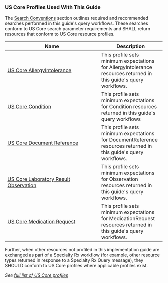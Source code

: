 ### US Core Profiles Used With This Guide

The [Search Conventions](searches.html) section outlines required and recommended searches performed in this guide's query workflows. These searches conform to US Core search parameter requirements and SHALL return resources that conform to US Core resource profiles.

<table class="grid" style="width:100%">
<colgroup>
  <col width="300">
  <col>
</colgroup>
<thead>
<tr>
<th>Name</th>
<th>Description</th>
</tr>
</thead>
<tbody>
<tr>
<td><a href="https://www.hl7.org/fhir/us/core/StructureDefinition-us-core-allergyintolerance.html">US Core AllergyIntolerance</a></td>
<td>This profile sets minimum expectations for AllergyIntolerance resources returned in this guide's query workflows.</td>
</tr>
<tr>
<td><a href="http://hl7.org/fhir/us/core/StructureDefinition-us-core-condition.html">US Core Condition</a></td>
<td>This profile sets minimum expectations for Condition resources returned in this guide's query workflows</td>
<tr>
<td><a href="http://hl7.org/fhir/us/core/StructureDefinition-us-core-documentreference.html">US Core Document Reference</a></td>
<td>This profile sets minimum expectations for DocumentReference resources returned in this guide's query workflows.</td>
</tr>
<tr>
<tr>
<td><a href="https://www.hl7.org/fhir/us/core/StructureDefinition-us-core-observation-lab.html">US Core Laboratory Result Observation</a></td>
<td>This profile sets minimum expectations for Observation resources returned in this guide's query workflows.</td>
</tr>
<tr>
</tr>
<td><a href="https://www.hl7.org/fhir/us/core/StructureDefinition-us-core-medicationrequest.html">US Core Medication Request</a></td>
<td>This profile sets minimum expectations for MedicationRequest resources returned in this guide's query workflows.</td>
</tr>
</tbody>
</table>

Further, when other resources not profiled in this implementation guide are exchanged as part of a Specialty Rx workflow (for example, other resource types returned in response to a Specialty Rx Query message), they SHOULD conform to US Core profiles where applicable profiles exist.

*See [full list of US Core profiles](https://www.hl7.org/fhir/us/core/profiles.html)*

<br>

